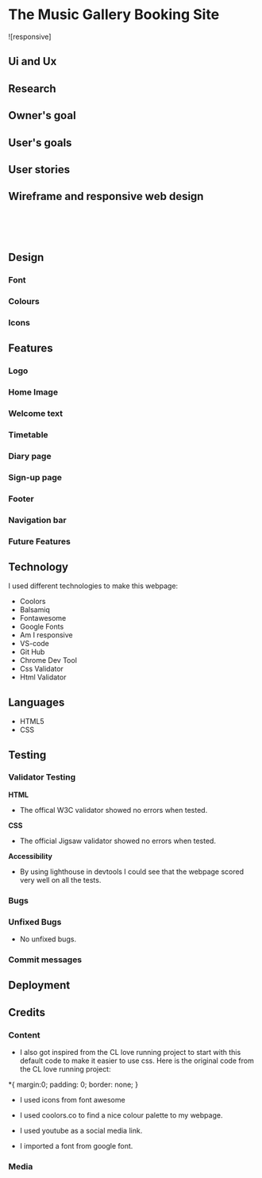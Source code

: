 # The Music Gallery Booking Site



![responsive]
## Ui and Ux
## Research


## Owner's goal


## User's goals


## User stories

## Wireframe and responsive web design
<br>


<br>

<br>


## Design

### Font

### Colours



### Icons


## Features
### Logo


### Home Image



### Welcome text


### Timetable



### Diary page



### Sign-up page



 ### Footer




### Navigation bar



### Future Features


## Technology
I used different technologies to make this webpage:

* Coolors
* Balsamiq
* Fontawesome
* Google Fonts
* Am I responsive
* VS-code
* Git Hub
* Chrome Dev Tool
* Css Validator
* Html Validator

## Languages

* HTML5
* CSS




## Testing 




### Validator Testing 
**HTML**

* The offical W3C validator showed no errors when tested.

**CSS**

* The official Jigsaw validator showed no errors when tested.

**Accessibility**
* By using lighthouse in devtools I could see that the webpage scored very well on all the tests.



### Bugs



### Unfixed Bugs
* No unfixed bugs.

### Commit messages






## Deployment



## Credits 






### Content



* I also got inspired from the CL love running project to start with this default code to make it easier to use css. Here is the original code from the CL love running project:

*{ margin:0;
padding: 0;
border: none; }

* I used icons from font awesome

* I used coolors.co to find a nice colour palette to my webpage.

* I used youtube as a social media link.

* I imported a font from google font.
### Media

